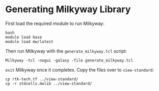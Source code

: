 # Generating Milkyway Library
First load the required module to run Milkyway:
```
bash
module load base
module load mw/latest
```
Then run Milkyway with the `generate_milkyway.tcl` script:
```
Milkyway -tcl -nogui -galaxy -file generate_milkyway.tcl
```
`exit` Milkyway once it completes. Copy the files over to `view-standard`:
```
cp rtk-tech.tf ../view-standard/
cp -r stdcells.mwlib ../view-standard/
```